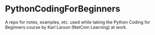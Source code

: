 # PythonCodingForBeginners
A repo for notes, examples, etc. used while taking the Python Coding for Beginners course by Karl Larson (NetCom Learning) at work.
